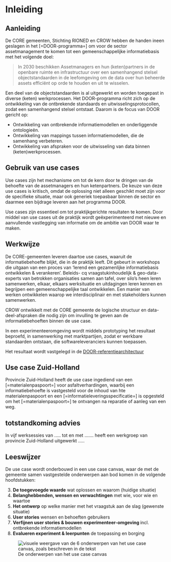 # Inleiding

## Aanleiding

De CORE gemeenten, Stichting RIONED en CROW hebben de handen ineen geslagen in het [=DOOR-programma=] om voor de sector assetmanagement ​te komen tot een gemeenschappelijke informatiebasis met het volgende doel: ​

> In 2030 beschikken Assetmanagers en hun (keten)partners in de openbare ruimte en infrastructuur over een samenhangend stelsel objectstandaarden in de leefomgeving om de data over hun beheerde assets efficiënt op orde te houden en uit te wisselen.​

Een deel van de objectstandaarden is al uitgewerkt en worden toegepast in diverse (keten) werkprocessen. Het DOOR-programma richt zich op de ontwikkeling van de ontbrekende standaards en uitwisselingsprotocollen, zodat een samenhangend stelsel ontstaat. Daarom is de focus van DOOR gericht op: 

* Ontwikkeling van ontbrekende informatiemodellen en onderliggende ontologieën.  
* Ontwikkeling van mappings tussen informatiemodellen, die de samenhang verbeteren. 
* Ontwikkeling van afspraken voor de uitwisseling van data binnen (keten)werkprocessen. 

 
## Gebruik van use cases

Use cases zijn het mechanisme om tot de kern door te dringen van de behoefte van de assetmanagers en hun ketenpartners. De keuze van deze use cases is kritisch, omdat de oplossing niet alleen geschikt moet zijn voor de specifieke situatie, maar ook generiek toepasbaar binnen de sector en daarmee een bijdrage leveren aan het programma DOOR. 

Use cases zijn essentieel om tot praktijkgerichte resultaten te komen. Door middel van use cases uit de praktijk wordt geëxperimenteerd met nieuwe en aanvullende vastlegging van informatie om de ambitie van DOOR waar te maken.  


## Werkwijze 

De CORE-gemeenten leveren daartoe use cases, waaruit de  informatiebehoefte blijkt, die in de praktijk leeft.​ Dit gebeurt in workshops die uitgaan van een proces van ‘lerend een gezamenlijke informatiebasis ontwikkelen & verankeren’​. Beleids- cq vraagstukinhoudelijk & geo-data-experts van betrokken organisaties samen aan tafel​, over silo’s heen leren samenwerken​, 
elkaar, elkaars werksituatie en uitdagingen leren kennen en begrijpen​ 
een gemeenschappelijke taal ontwikkelen​. Een manier van werken ontwikkelen waarop we interdisciplinair en met stakeholders kunnen samenwerken​.

CROW ontwikkelt met de CORE gemeente de logische structuur en data-deel-afspraken die nodig zijn om invulling te geven aan de informatiebehoeften binnen de  use case. ​

In een experimenteeromgeving wordt middels prototyping het resultaat beproefd, in samenwerking met marktpartijen, zodat er werkbare standaarden ontstaan, die softwareleveranciers kunnen toepassen.​

Het resultaat wordt vastgelegd in de [DOOR-referentiearchitectuur](https://docs.crow.nl/referentie-architectuur/framework/)

## Use case Zuid-Holland
Provincie Zuid-Holland heeft de use case ingediend van een [=materialenpaspoort=] voor asfaltverhardingen, waarbij een informatiebehoefte is vastgesteld voor de inhoud van hte materialenpaspoort en een [=informatieleveringsspecificatie=] is opgesteld om het [=materialenpaspoort=] te ontvangen na reparatie of aanleg van een weg. 

## totstandkoming advies
In vijf werksessies van ..... tot en met ....... heeft een werkgroep van provincie Zuid-Holland uitgewerkt .....

## Leeswijzer
De use case wordt onderbouwd in een use case canvas, waar de met de gemeente samen vastgestelde onderwerpen aan bod komen in de volgende hoofdstukken: 

3. <b>De toegevoegde waarde</b> wat oplossen en waarom​ (huidige situatie)
4. <b>Belanghebbenden, wensen en verwachtingen</b> met wie, voor wie en waartoe
5. ​<b>Het ontwerp​</b> op welke manier met het vraagstuk aan de slag (gewenste situatie)
6. ​<b>User stories​</b> wensen en behoeften gebruikers​
7. <b>Verfijnen user stories & bouwen experimenteer-omgeving </b> incl. ontbrekende informatiemodellen
8. <b>Evalueren experiment & leerpunten​</b> de toepassing en borging​



<figure>
<img src="../images/analyse-use-cases.jpg" alt="visuele weergave van de 6 onderwerpen van het use case canvas, zoals beschreven in de tekst">
<figcaption>De onderwerpen van het use case canvas</caption>
</figure>